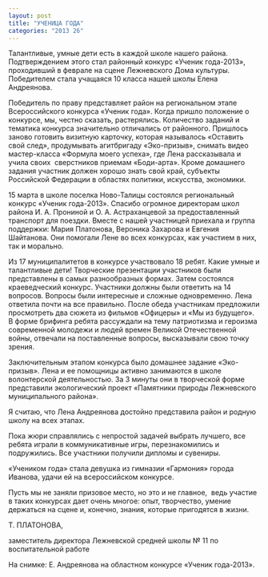 ```yaml
---
layout: post
title: "УЧЕНИЦА ГОДА"
categories: "2013 26"
---
```


Талантливые, умные дети есть в каждой школе нашего района. Подтверждением этого стал районный конкурс «Ученик года-2013», проходивший в феврале на сцене Лежневского Дома культуры. Победителем стала учащаяся 10 класса нашей школы Елена Андреянова.

Победитель по праву представляет район на региональном этапе Всероссийского конкурса «Ученик года». Когда пришло положение о конкурсе, мы, честно сказать, растерялись. Количество заданий и тематика конкурса значительно отличались от районного. Пришлось заново готовить визитную карточку, которая называлось «Оставить свой след», продумывать агитбригаду «Эко-призыв», снимать видео мастер-класса «Формула моего успеха», где Лена рассказывала и учила своих  сверстников приемам «Боди-арта». Кроме домашнего задания участник должен хорошо знать свой край, субъекты Российской Федерации в областях политики, искусства, экономики.

15 марта в школе поселка Ново-Талицы состоялся региональный конкурс «Ученик года-2013». Спасибо огромное директорам школ района И. А. Прониной и О. А. Астраханцевой за предоставленный транспорт для поездки. Вместе с нашей участницей приехала и группа поддержки: Мария Платонова, Вероника Захарова и Евгения Шайтанова. Они помогали Лене во всех конкурсах, как участием в них, так и морально.

Из 17 муниципалитетов в конкурсе участвовало 18 ребят. Какие умные и талантливые дети! Творческие презентации участников были представлены в самых разнообразных формах. Затем состоялся краеведческий конкурс. Участники должны были ответить на 14 вопросов. Вопросы были интересные и сложные одновременно. Лена ответила почти на все правильно. После обеда участникам предложили просмотреть два сюжета из фильмов «Офицеры» и «Мы из будущего». В форме брифинга ребята рассуждали на тему патриотизма и героизма современной молодежи и людей времен Великой Отечественной войны, отвечали на поставленные вопросы, высказывали свою точку зрения.

Заключительным этапом конкурса было домашнее задание «Эко-призыв». Лена и ее помощницы активно занимаются в школе волонтерской деятельностью. За 3 минуты они в творческой форме представили экологический проект «Памятники природы Лежневского муниципального района».

Я считаю, что Лена Андреянова достойно представила район и родную школу на всех этапах.

Пока жюри справлялись с непростой задачей выбрать лучшего, все ребята играли в коммуникативные игры, перезнакомились и подружились. Все участники получили дипломы и сувениры.

«Учеником года» стала девушка из гимназии «Гармония» города Иванова, удачи ей на всероссийском конкурсе.

Пусть мы не заняли призовое место, но это и не главное,  ведь участие в таких конкурсах дает очень многое: опыт, творчество, умение держаться на сцене и, конечно, знания, которые пригодятся в жизни.

Т. ПЛАТОНОВА,

заместитель директора Лежневской средней школы № 11 по воспитательной работе

На снимке: Е. Андреянова на областном конкурсе «Ученик года-2013».


